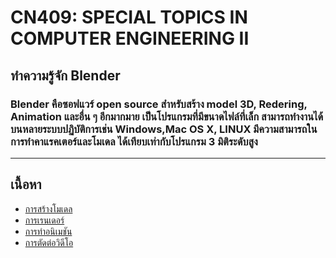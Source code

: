 # CN409: SPECIAL TOPICS IN COMPUTER ENGINEERING II

## ทำความรู้จัก Blender

### Blender คือซอฟแวร์ open source สำหรับสร้าง model 3D, Redering, Animation และอื่น ๆ อีกมากมาย เป็นโปรแกรมที่มีขนาดไฟล์ที่เล็ก สามารถทำงานได้บนหลายระบบปฏิบัติการเช่น Windows,Mac OS X, LINUX มีความสามารถในการทำคาแรคเตอร์และโมเดล ได้เทียบเท่ากับโปรแกรม 3 มิติระดับสูง
----
## เนื้อหา
* [การสร้างโมเดล](create_model.md)
* [การเรนเดอร์](redering.md)
* [การทำอนิเมชัน](animation.md)
* [การตัดต่อวิดีโอ](video_editor.md)
